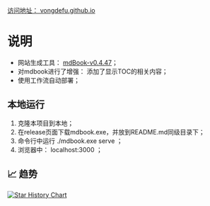 
[访问地址： vongdefu.github.io](https://vongdefu.github.io)

# 说明

- 网站生成工具： [mdBook-v0.4.47](https://github.com/rust-lang/mdBook)；
- 对mdbook进行了增强： 添加了显示TOC的相关内容；
- 使用工作流自动部署；

## 本地运行

1. 克隆本项目到本地；
2. 在release页面下载mdbook.exe，并放到README.md同级目录下；
3. 命令行中运行 ./mdbook.exe serve ；
4. 浏览器中： localhost:3000 ；

## :chart_with_upwards_trend: 趋势

[![Star History Chart](https://api.star-history.com/svg?repos=vongdefu/vongdefu.github.io&type=Date)](https://star-history.com/#vongdefu/vongdefu.github.io&Date)
